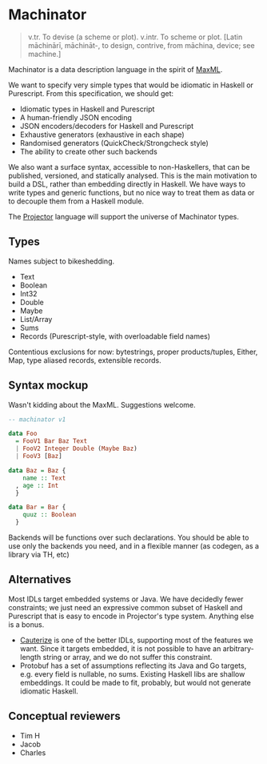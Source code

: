 # Machinator

> v.tr. To devise (a scheme or plot). v.intr. To scheme or
> plot. [Latin māchinārī, māchināt-, to design, contrive, from māchina,
> device; see machine.]

Machinator is a data description language in the spirit of
[MaxML](https://github.com/mxswd/maxml/blob/master/Data/MaxML.hs).

We want to specify very simple types that would be idiomatic in
Haskell or Purescript. From this specification, we should get:

- Idiomatic types in Haskell and Purescript
- A human-friendly JSON encoding
- JSON encoders/decoders for Haskell and Purescript
- Exhaustive generators (exhaustive in each shape)
- Randomised generators (QuickCheck/Strongcheck style)
- The ability to create other such backends

We also want a surface syntax, accessible to non-Haskellers, that can
be published, versioned, and statically analysed. This is the main
motivation to build a DSL, rather than embedding directly in Haskell.
We have ways to write types and generic functions, but no nice way to
treat them as data or to decouple them from a Haskell module.

The [Projector](https://github.com/ambiata/projector) language will
support the universe of Machinator types.

## Types

Names subject to bikeshedding.

- Text
- Boolean
- Int32
- Double
- Maybe
- List/Array
- Sums
- Records (Purescript-style, with overloadable field names)

Contentious exclusions for now: bytestrings, proper
products/tuples, Either, Map, type aliased records, extensible
records.

## Syntax mockup

Wasn't kidding about the MaxML. Suggestions welcome.

```haskell
-- machinator v1

data Foo
  = FooV1 Bar Baz Text
  | FooV2 Integer Double (Maybe Baz)
  | FooV3 [Baz]

data Baz = Baz {
    name :: Text
  , age :: Int
  }

data Bar = Bar {
    quuz :: Boolean
  }
```

Backends will be functions over such declarations. You should be able
to use only the backends you need, and in a flexible manner (as
codegen, as a library via TH, etc)

## Alternatives

Most IDLs target embedded systems or Java. We have decidedly fewer
constraints; we just need an expressive common subset of Haskell and
Purescript that is easy to encode in Projector's type system. Anything
else is a bonus.

- [Cauterize](https://github.com/cauterize-tools/cauterize) is one of
  the better IDLs, supporting most of the features we want. Since it
  targets embedded, it is not possible to have an arbitrary-length
  string or array, and we do not suffer this constraint.
- Protobuf has a set of assumptions reflecting its Java and Go
  targets, e.g. every field is nullable, no sums. Existing Haskell
  libs are shallow embeddings. It could be made to fit, probably, but
  would not generate idiomatic Haskell.

## Conceptual reviewers

- Tim H
- Jacob
- Charles
